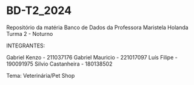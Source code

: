 # BD-T2_2024
Repositório da matéria Banco de Dados da Professora Maristela Holanda Turma 2 - Noturno

INTEGRANTES:

Gabriel Kenzo - 211037176
Gabriel Mauricio - 221017097
Luís Filipe - 190091975
Silvio Castanheira - 180138502

Tema: Veterinária/Pet Shop
